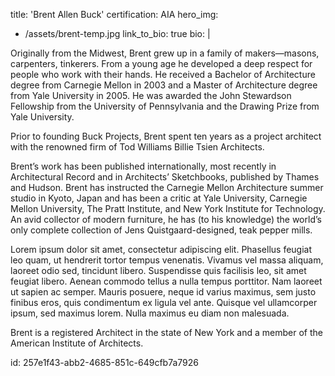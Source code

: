title: 'Brent Allen Buck'
certification: AIA
hero_img:
  - /assets/brent-temp.jpg
link_to_bio: true
bio: |
  <p>Originally from the Midwest, Brent grew up in a family of makers—masons, carpenters, tinkerers. From a young age he developed a deep respect for people who work with their hands. He received a Bachelor of Architecture degree from Carnegie Mellon in 2003 and a Master of Architecture degree from Yale University in 2005. He was awarded the John Stewardson Fellowship from the University of Pennsylvania and the Drawing Prize from Yale University.
  </p>
  <p>Prior to founding Buck Projects, Brent spent ten years as a project architect with the renowned firm of Tod Williams Billie Tsien Architects.
  </p>
  <p>Brent’s work has been published internationally, most recently in Architectural Record and in Architects’ Sketchbooks, published by Thames and Hudson. Brent has instructed the Carnegie Mellon Architecture summer studio in Kyoto, Japan and has been a critic at Yale University, Carnegie Mellon University, The Pratt Institute, and New York Institute for Technology. An avid collector of modern furniture, he has (to his knowledge) the world’s only complete collection of Jens Quistgaard-designed, teak pepper mills.
  </p>
  <p>Lorem ipsum dolor sit amet, consectetur adipiscing elit. Phasellus feugiat leo quam, ut hendrerit tortor tempus venenatis. Vivamus vel massa aliquam, laoreet odio sed, tincidunt libero. Suspendisse quis facilisis leo, sit amet feugiat libero. Aenean commodo tellus a nulla tempus porttitor. Nam laoreet ut sapien ac semper. Mauris posuere, neque id varius maximus, sem justo finibus eros, quis condimentum ex ligula vel ante. Quisque vel ullamcorper ipsum, sed maximus lorem. Nulla maximus eu diam non malesuada.
  </p>
  <p>Brent is a registered Architect in the state of New York and a member of the American Institute of Architects.
  </p>
id: 257e1f43-abb2-4685-851c-649cfb7a7926
